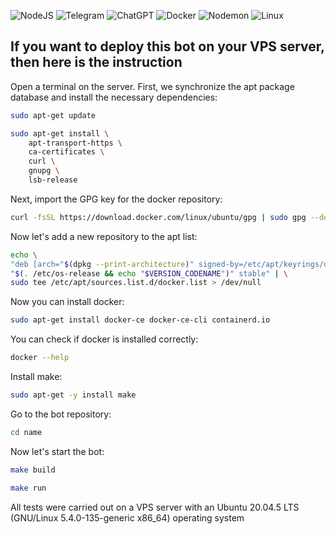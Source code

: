 ![NodeJS](https://img.shields.io/badge/node.js-6DA55F?style=for-the-badge&logo=node.js&logoColor=white)
![Telegram](https://img.shields.io/badge/Telegram-2CA5E0?style=for-the-badge&logo=telegram&logoColor=white)
![ChatGPT](https://img.shields.io/badge/chatGPT-74aa9c?style=for-the-badge&logo=openai&logoColor=white)
![Docker](https://img.shields.io/badge/docker-%230db7ed.svg?style=for-the-badge&logo=docker&logoColor=white)
![Nodemon](https://img.shields.io/badge/NODEMON-%23323330.svg?style=for-the-badge&logo=nodemon&logoColor=%BBDEAD)
![Linux](https://img.shields.io/badge/Linux-FCC624?style=for-the-badge&logo=linux&logoColor=black)
## If you want to deploy this bot on your VPS server, then here is the instruction

Open a terminal on the server. First, we synchronize the apt package database and install the necessary
dependencies:

```bash
sudo apt-get update
```

```bash
sudo apt-get install \
    apt-transport-https \
    ca-certificates \
    curl \
    gnupg \
    lsb-release
```

Next, import the GPG key for the docker repository:

```bash
curl -fsSL https://download.docker.com/linux/ubuntu/gpg | sudo gpg --dearmor -o /usr/share/keyrings/docker-archive-keyring.gpg
```

Now let's add a new repository to the apt list:

```bash
echo \
"deb [arch="$(dpkg --print-architecture)" signed-by=/etc/apt/keyrings/docker.gpg] https://download.docker.com/linux/ubuntu \
"$(. /etc/os-release && echo "$VERSION_CODENAME")" stable" | \
sudo tee /etc/apt/sources.list.d/docker.list > /dev/null
```

Now you can install docker:

```bash
sudo apt-get install docker-ce docker-ce-cli containerd.io
```

You can check if docker is installed correctly:

```bash
docker --help
```

Install make:

```bash
sudo apt-get -y install make
```


Go to the bot repository:

```bash
cd name
```

Now let's start the bot:

```bash
make build
```

```bash
make run
```

All tests were carried out on a VPS server with an Ubuntu 20.04.5 LTS (GNU/Linux 5.4.0-135-generic x86_64) operating
system
